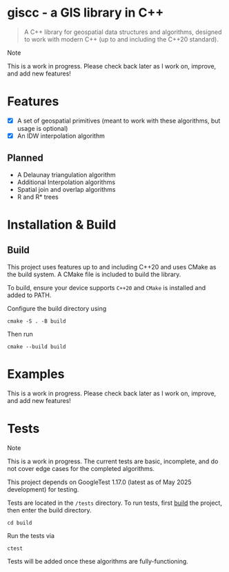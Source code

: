 # giscc - a GIS library in C++

> A C++ library for geospatial data structures and algorithms, designed to work with modern C++ (up to and including the C++20 standard).

> [!NOTE]
> This is a work in progress. Please check back later as I work on, improve, and add new features!

# Features

- [x] A set of geospatial primitives (meant to work with these algorithms, but usage is optional)
- [x] An IDW interpolation algorithm

## Planned

- A Delaunay triangulation algorithm
- Additional Interpolation algorithms
- Spatial join and overlap algorithms
- R and R\* trees

# Installation & Build

## Build

This project uses features up to and including C++20 and uses CMake as the build system. A CMake file is included to build the library.

To build, ensure your device supports `C++20` and `CMake` is installed and added to PATH.

Configure the build directory using

```
cmake -S . -B build
```

Then run

```
cmake --build build
```

# Examples

This is a work in progress. Please check back later as I work on, improve, and add new features!

# Tests

> [!NOTE]
> This is a work in progress. The current tests are basic, incomplete, and do not cover edge cases for the completed algorithms.

This project depends on GoogleTest 1.17.0 (latest as of May 2025 development) for testing.

Tests are located in the `/tests` directory. To run tests, first [build](#build) the project, then enter the build directory.

```
cd build
```

Run the tests via

```
ctest
```

Tests will be added once these algorithms are fully-functioning.
